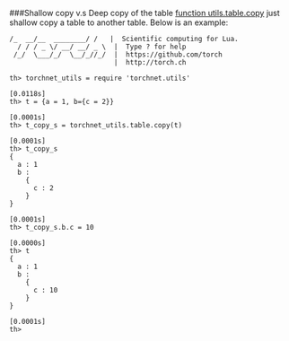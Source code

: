 ###Shallow copy v.s Deep copy of the table
[function utils.table.copy](https://github.com/eriche2016/code_pool_for_for_my_own_use/blob/master/torchnet/utils/table.lua#L27) just shallow copy a table to another table. Below is an example:
```
/_  __/__  ________/ /   |  Scientific computing for Lua.
  / / / _ \/ __/ __/ _ \  |  Type ? for help
 /_/  \___/_/  \__/_//_/  |  https://github.com/torch
                          |  http://torch.ch

th> torchnet_utils = require 'torchnet.utils'
                                                                      [0.0118s]
th> t = {a = 1, b={c = 2}}
                                                                      [0.0001s]
th> t_copy_s = torchnet_utils.table.copy(t)
                                                                      [0.0001s]
th> t_copy_s
{
  a : 1
  b :
    {
      c : 2
    }
}
                                                                      [0.0001s]
th> t_copy_s.b.c = 10
                                                                      [0.0000s]
th> t
{
  a : 1
  b :
    {
      c : 10
    }
}
                                                                      [0.0001s]
th>

```
